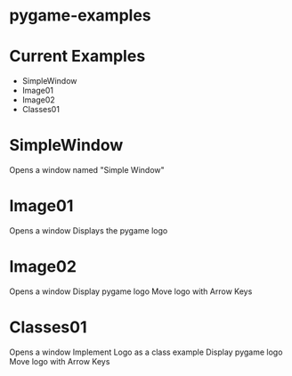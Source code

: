 # pygame-examples

# Current Examples
- SimpleWindow
- Image01
- Image02
- Classes01

# SimpleWindow

Opens a window named "Simple Window"

# Image01

Opens a window
Displays the pygame logo

# Image02

Opens a window
Display pygame logo
Move logo with Arrow Keys

# Classes01

Opens a window
Implement Logo as a class example
Display pygame logo
Move logo with Arrow Keys

